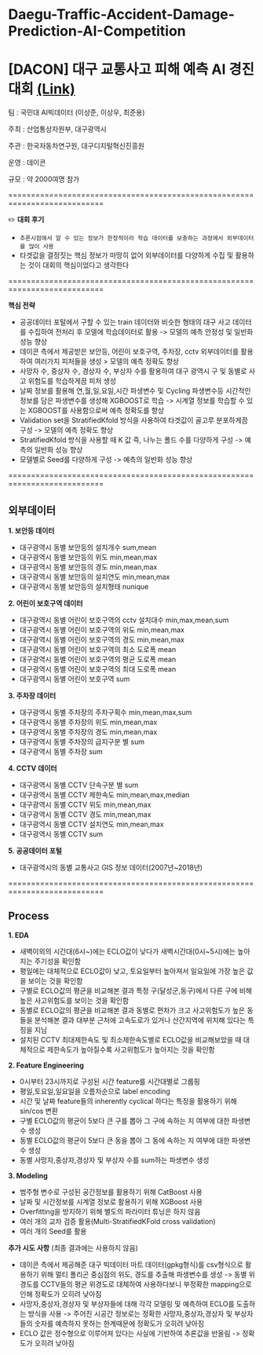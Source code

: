 # Daegu-Traffic-Accident-Damage-Prediction-AI-Competition  
# [DACON] 대구 교통사고 피해 예측 AI 경진대회 [(Link)](https://dacon.io/competitions/official/236193/overview/description)
팀 : 국민대 AI빅데이터 (이상준, 이상우, 최준용)  

주최 : 산업통상자원부, 대구광역시

주관 : 한국자동차연구원, 대구디지털혁신진흥원

운영 : 데이콘

규모 : 약 2000여명 참가

===========================================================================

✏️
**대회 후기**
 - ```추론시점에서 알 수 있는 정보가 한정적이라 학습 데이터를 보충하는 과정에서 외부데이터를 많이 사용```
 - 타겟값을 결정짓는 핵심 정보가 마땅히 없어 외부데이터를 다양하게 수집 및 활용하는 것이 대회의 핵심이었다고 생각한다
   
===========================================================================

**핵심 전략**
 - 공공데이터 포털에서 구할 수 있는 train 데이터와 비슷한 형태의 대구 사고 데이터를 수집하여 전처리 후 모델에 학습데이터로 활용 -> 모델의 예측 안정성 및 일반화 성능 향상
 - 데이콘 측에서 제공받은 보안등, 어린이 보호구역, 주차장, cctv 외부데이터를 활용하여 여러가지 피처들을 생성 > 모델의 예측 정확도 향상
 - 사망자 수, 중상자 수, 경상자 수, 부상자 수를 활용하여 대구 광역시 구 및 동별로 사고 위험도를 학습하게끔 피처 생성
 - 날짜 정보를 활용해 연,월,일,요일,시간 파생변수 및 Cycling 파생변수등 시간적인 정보를 담은 파생변수를 생성해 XGBOOST로 학습 -> 시계열 정보를 학습할 수 있는 XGBOOST를 사용함으로써 예측 정확도를 향상
 - Validation set을 StratifiedKfold 방식을 사용하여 타겟값이 골고루 분포하게끔 구성 -> 모델의 예측 정확도 향상
 - StratifiedKfold 방식을 사용할 때 K 값 즉, 나누는 폴드 수를 다양하게 구성 -> 예측의 일반화 성능 향상
 - 모델별로 Seed를 다양하게 구성 -> 예측의 일반화 성능 향상

===========================================================================

## 외부데이터

**1. 보안등 데이터**
  * 대구광역시 동별 보안등의 설치개수 sum,mean
  * 대구광역시 동별 보안등의 위도 min,mean,max
  * 대구광역시 동별 보안등의 경도 min,mean,max
  * 대구광역시 동별 보안등의 설치연도 min,mean,max
  * 대구광역시 동별 보안등의 설치형태 nunique

**2. 어린이 보호구역 데이터**
  * 대구광역시 동별 어린이 보호구역의 cctv 설치대수 min,max,mean,sum
  * 대구광역시 동별 어린이 보호구역의 위도 min,mean,max
  * 대구광역시 동별 어린이 보호구역의 경도 min,mean,max
  * 대구광역시 동별 어린이 보호구역의 최소 도로폭 mean
  * 대구광역시 동별 어린이 보호구역의 평균 도로폭 mean
  * 대구광역시 동별 어린이 보호구역의 최대 도로폭 mean
  * 대구광역시 동별 어린이 보호구역 sum

**3. 주차장 데이터**
  * 대구광역시 동별 주차장의 주차구획수 min,mean,max,sum
  * 대구광역시 동별 주차장의 위도 min,mean,max
  * 대구광역시 동별 주차장의 경도 min,mean,max
  * 대구광역시 동별 주차장의 급지구분 별 sum
  * 대구광역시 동별 주차장 sum

**4. CCTV 데이터**
  * 대구광역시 동별 CCTV 단속구분 별 sum
  * 대구광역시 동별 CCTV 제한속도 min,mean,max,median
  * 대구광역시 동별 CCTV 위도 min,mean,max
  * 대구광역시 동별 CCTV 경도 min,mean,max
  * 대구광역시 동별 CCTV 설치연도 min,mean,max
  * 대구광역시 동별 CCTV sum

**5. 공공데이터 포털**
  * 대구광역시의 동별 교통사고 GIS 정보 데이터(2007년~2018년)

===========================================================================
## Process

**1. EDA** 
  * 새벽이외의 시간대(6시~)에는 ECLO값이 낮다가 새벽시간대(0시~5시)에는 높아지는 주기성을 확인함
  * 평일에는 대체적으로 ECLO값이 낮고, 토요일부터 높아져서 일요일에 가장 높은 값을 보이는 것을 확인함
  * 구별로 ECLO값의 평균을 비교해본 결과 특정 구(달성군,동구)에서 다른 구에 비해 높은 사고위험도를 보이는 것을 확인함
  * 동별로 ECLO값의 평균을 비교해본 결과 동별로 편차가 크고 사고위험도가 높은 동들을 분석해본 결과 대부분 근처에 고속도로가 있거나 산간지역에 위치해 있다는 특징을 지님
  * 설치된 CCTV 최대제한속도 및 최소제한속도별로 ECLO값을 비교해보았을 때 대체적으로 제한속도가 높아질수록 사고위험도가 높아지는 것을 확인함
    
**2. Feature Engineering** 
  * 0시부터 23시까지로 구성된 시간 feature를 시간대별로 그룹핑
  * 평일,토요일,일요일을 오름차순으로 label encoding
  * 시간 및 날짜 feature들의 inherently cyclical 하다는 특징을 활용하기 위해 sin/cos 변환
  * 구별 ECLO값의 평균이 5보다 큰 구를 뽑아 그 구에 속하는 지 여부에 대한 파생변수 생성
  * 동별 ECLO값의 평균이 5보다 큰 동을 뽑아 그 동에 속하는 지 여부에 대한 파생변수 생성
  * 동별 사망자,중상자,경상자 및 부상자 수를 sum하는 파생변수 생성
    
**3. Modeling**
  * 범주형 변수로 구성된 공간정보를 활용하기 위해 CatBoost 사용
  * 날짜 및 시간정보를 시계열 정보로 활용하기 위해 XGBoost 사용
  * Overfitting을 방지하기 위해 별도의 파라미터 튜닝은 하지 않음
  * 여러 개의 교차 검증 활용(Multi-StratifiedKFold cross validation)
  * 여러 개의 Seed를 활용
    
**추가 시도 사항** (최종 결과에는 사용하지 않음)
  * 데이콘 측에서 제공해준 대구 빅데이터 마트 데이터(gpkg형식)를 csv형식으로 활용하기 위해 멀티 폴리곤 중심점의 위도, 경도를 추출해 파생변수를 생성 -> 동별 위경도를 CCTV들의 평균 위경도로 대체하여 사용하다보니 부정확한 mapping으로 인해 정확도가 오히려 낮아짐
  * 사망자,중상자,경상자 및 부상자들에 대해 각각 모델링 및 예측하여 ECLO를 도출하는 방식을 사용 -> 주어진 시공간 정보로는 정확한 사망자,중상자,경상자 및 부상자들의 숫자를 예측하지 못하는 한계때문에 정확도가 오히려 낮아짐
  * ECLO 값은 정수형으로 이루어져 있다는 사실에 기반하여 추론값을 반올림 -> 정확도가 오히려 낮아짐

